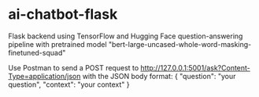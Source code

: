 # ai-chatbot-flask

Flask backend using TensorFlow and Hugging Face question-answering pipeline with pretrained model "bert-large-uncased-whole-word-masking-finetuned-squad"

Use Postman to send a POST request to http://127.0.0.1:5001/ask?Content-Type=application/json
with the JSON body format:
{
    "question": "your question",
    "context": "your context"
}
